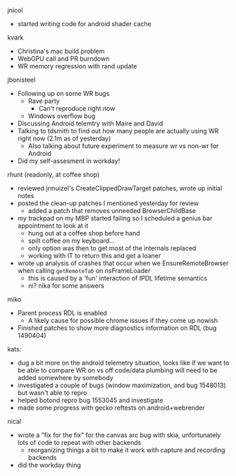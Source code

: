 jnicol
  * started writing code for android shader cache

kvark
  * Christina's mac build problem
  * WebGPU call and PR burndown
  * WR memory regression with rand update

jbonisteel
  * Following up on some WR bugs
    * Rave party
      * Can't reproduce right now
    * Windows overflow bug
  * Discussing Android telemtry with Maire and David
  * Talking to tdsmith to find out how many people are actually using WR right now (2.1m as of yesterday)
    * Also talking about future experiment to measure wr vs non-wr for Android
  * Did my self-assesment in workday! 

rhunt (readonly, at coffee shop)
  * reviewed jrmuizel's CreateClippedDrawTarget patches, wrote up initial notes
  * posted the clean-up patches I mentioned yesterday for review
    * added a patch that removes unneeded BrowserChildBase
  * my trackpad on my MBP started failing so I scheduled a genius bar appointment to look at it
    * hung out at a coffee shop before hand
    * spilt coffee on my keyboard...
    * only option was then to get most of the internals replaced
    * working with IT to return this and get a loaner
  * wrote up analysis of crashes that occur when we EnsureRemoteBrowser when calling `getRemoteTab` on nsFrameLoader
    * this is caused by a 'fun' interaction of IPDL lifetime semantics
    * ni? nika for some answers

miko
  * Parent process RDL is enabled
    * A likely cause for possible chrome issues if they come up nowish
  * Finished patches to show more diagnostics information on RDL (bug 1490404)

kats:
  * dug a bit more on the android telemetry situation, looks like if we want to be able to compare WR on vs off code/data plumbing will need to be added somewhere by somebody
  * investigated a couple of bugs (window maximization, and bug 1548013) but wasn't able to repro
  * helped botond repro bug 1553045 and investigate
  * made some progress with gecko reftests on android+webrender

nical
  * wrote a "fix for the fix" for the canvas arc bug with skia, unfortunately lots of code to repeat with other backends
    * reorganizing things a bit to make it work with capture and recording backends
  * did the workday thing
